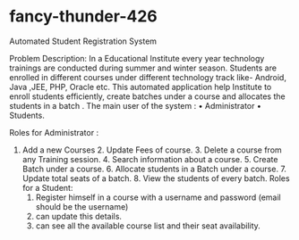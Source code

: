 # fancy-thunder-426
Automated Student Registration System


Problem Description:
In a Educational Institute every year  technology trainings are conducted during summer and winter season. Students are enrolled in different courses under different technology track like- Android, Java ,JEE, PHP, Oracle etc. This automated application help Institute to enroll students efficiently, create batches under a course and allocates the students  in a batch . 
The main user of the system : 
•	Administrator 
•	Students.

Roles for Administrator :
1. Add a new Courses
             	2. Update Fees of course.
               	3. Delete  a course from any Training session.
               	4. Search information about a course.
                   5. Create Batch under a course.
                  6. Allocate students in a Batch under a course.
                 7. Update total seats of a batch.
                 8. View the students of every batch. 
Roles for a Student:
	1. Register himself in a course with a username and password (email should be the username)
	2. can update this details.
	3. can see all the available course list and their seat availability.
	


